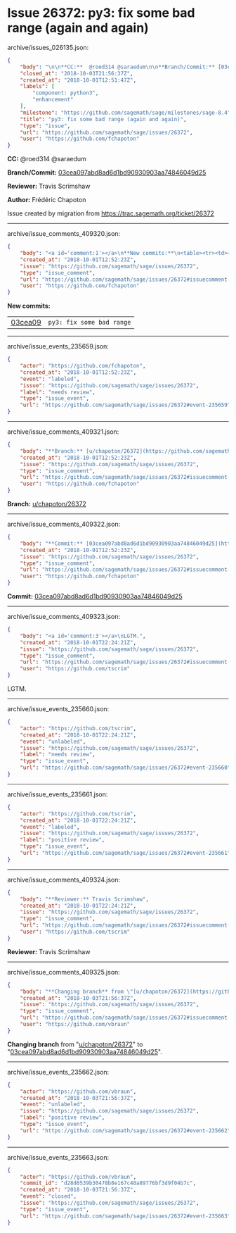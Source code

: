 # Issue 26372: py3: fix some bad range (again and again)

archive/issues_026135.json:
```json
{
    "body": "\n\n**CC:**  @roed314 @saraedum\n\n**Branch/Commit:** [03cea097abd8ad6d1bd90930903aa74846049d25](https://github.com/sagemath/sagetrac-mirror/commit/03cea097abd8ad6d1bd90930903aa74846049d25)\n\n**Reviewer:** Travis Scrimshaw\n\n**Author:** Fr\u00e9d\u00e9ric Chapoton\n\nIssue created by migration from https://trac.sagemath.org/ticket/26372\n\n",
    "closed_at": "2018-10-03T21:56:37Z",
    "created_at": "2018-10-01T12:51:47Z",
    "labels": [
        "component: python3",
        "enhancement"
    ],
    "milestone": "https://github.com/sagemath/sage/milestones/sage-8.4",
    "title": "py3: fix some bad range (again and again)",
    "type": "issue",
    "url": "https://github.com/sagemath/sage/issues/26372",
    "user": "https://github.com/fchapoton"
}
```


**CC:**  @roed314 @saraedum

**Branch/Commit:** [03cea097abd8ad6d1bd90930903aa74846049d25](https://github.com/sagemath/sagetrac-mirror/commit/03cea097abd8ad6d1bd90930903aa74846049d25)

**Reviewer:** Travis Scrimshaw

**Author:** Frédéric Chapoton

Issue created by migration from https://trac.sagemath.org/ticket/26372





---

archive/issue_comments_409320.json:
```json
{
    "body": "<a id='comment:1'></a>\n**New commits:**\n<table><tr><td><a href=\"https://github.com/sagemath/sagetrac-mirror/commit/03cea097abd8ad6d1bd90930903aa74846049d25\">03cea09</a></td><td><code>py3: fix some bad range</code></td></tr></table>\n",
    "created_at": "2018-10-01T12:52:23Z",
    "issue": "https://github.com/sagemath/sage/issues/26372",
    "type": "issue_comment",
    "url": "https://github.com/sagemath/sage/issues/26372#issuecomment-409320",
    "user": "https://github.com/fchapoton"
}
```

<a id='comment:1'></a>
**New commits:**
<table><tr><td><a href="https://github.com/sagemath/sagetrac-mirror/commit/03cea097abd8ad6d1bd90930903aa74846049d25">03cea09</a></td><td><code>py3: fix some bad range</code></td></tr></table>




---

archive/issue_events_235659.json:
```json
{
    "actor": "https://github.com/fchapoton",
    "created_at": "2018-10-01T12:52:23Z",
    "event": "labeled",
    "issue": "https://github.com/sagemath/sage/issues/26372",
    "label": "needs review",
    "type": "issue_event",
    "url": "https://github.com/sagemath/sage/issues/26372#event-235659"
}
```



---

archive/issue_comments_409321.json:
```json
{
    "body": "**Branch:** [u/chapoton/26372](https://github.com/sagemath/sagetrac-mirror/tree/u/chapoton/26372)",
    "created_at": "2018-10-01T12:52:23Z",
    "issue": "https://github.com/sagemath/sage/issues/26372",
    "type": "issue_comment",
    "url": "https://github.com/sagemath/sage/issues/26372#issuecomment-409321",
    "user": "https://github.com/fchapoton"
}
```

**Branch:** [u/chapoton/26372](https://github.com/sagemath/sagetrac-mirror/tree/u/chapoton/26372)



---

archive/issue_comments_409322.json:
```json
{
    "body": "**Commit:** [03cea097abd8ad6d1bd90930903aa74846049d25](https://github.com/sagemath/sagetrac-mirror/commit/03cea097abd8ad6d1bd90930903aa74846049d25)",
    "created_at": "2018-10-01T12:52:23Z",
    "issue": "https://github.com/sagemath/sage/issues/26372",
    "type": "issue_comment",
    "url": "https://github.com/sagemath/sage/issues/26372#issuecomment-409322",
    "user": "https://github.com/fchapoton"
}
```

**Commit:** [03cea097abd8ad6d1bd90930903aa74846049d25](https://github.com/sagemath/sagetrac-mirror/commit/03cea097abd8ad6d1bd90930903aa74846049d25)



---

archive/issue_comments_409323.json:
```json
{
    "body": "<a id='comment:3'></a>\nLGTM.",
    "created_at": "2018-10-01T22:24:21Z",
    "issue": "https://github.com/sagemath/sage/issues/26372",
    "type": "issue_comment",
    "url": "https://github.com/sagemath/sage/issues/26372#issuecomment-409323",
    "user": "https://github.com/tscrim"
}
```

<a id='comment:3'></a>
LGTM.



---

archive/issue_events_235660.json:
```json
{
    "actor": "https://github.com/tscrim",
    "created_at": "2018-10-01T22:24:21Z",
    "event": "unlabeled",
    "issue": "https://github.com/sagemath/sage/issues/26372",
    "label": "needs review",
    "type": "issue_event",
    "url": "https://github.com/sagemath/sage/issues/26372#event-235660"
}
```



---

archive/issue_events_235661.json:
```json
{
    "actor": "https://github.com/tscrim",
    "created_at": "2018-10-01T22:24:21Z",
    "event": "labeled",
    "issue": "https://github.com/sagemath/sage/issues/26372",
    "label": "positive review",
    "type": "issue_event",
    "url": "https://github.com/sagemath/sage/issues/26372#event-235661"
}
```



---

archive/issue_comments_409324.json:
```json
{
    "body": "**Reviewer:** Travis Scrimshaw",
    "created_at": "2018-10-01T22:24:21Z",
    "issue": "https://github.com/sagemath/sage/issues/26372",
    "type": "issue_comment",
    "url": "https://github.com/sagemath/sage/issues/26372#issuecomment-409324",
    "user": "https://github.com/tscrim"
}
```

**Reviewer:** Travis Scrimshaw



---

archive/issue_comments_409325.json:
```json
{
    "body": "**Changing branch** from \"[u/chapoton/26372](https://github.com/sagemath/sagetrac-mirror/tree/u/chapoton/26372)\" to \"[03cea097abd8ad6d1bd90930903aa74846049d25](https://github.com/sagemath/sagetrac-mirror/commit/03cea097abd8ad6d1bd90930903aa74846049d25)\".",
    "created_at": "2018-10-03T21:56:37Z",
    "issue": "https://github.com/sagemath/sage/issues/26372",
    "type": "issue_comment",
    "url": "https://github.com/sagemath/sage/issues/26372#issuecomment-409325",
    "user": "https://github.com/vbraun"
}
```

**Changing branch** from "[u/chapoton/26372](https://github.com/sagemath/sagetrac-mirror/tree/u/chapoton/26372)" to "[03cea097abd8ad6d1bd90930903aa74846049d25](https://github.com/sagemath/sagetrac-mirror/commit/03cea097abd8ad6d1bd90930903aa74846049d25)".



---

archive/issue_events_235662.json:
```json
{
    "actor": "https://github.com/vbraun",
    "created_at": "2018-10-03T21:56:37Z",
    "event": "unlabeled",
    "issue": "https://github.com/sagemath/sage/issues/26372",
    "label": "positive review",
    "type": "issue_event",
    "url": "https://github.com/sagemath/sage/issues/26372#event-235662"
}
```



---

archive/issue_events_235663.json:
```json
{
    "actor": "https://github.com/vbraun",
    "commit_id": "d28d0539b30478b8e167c40a89776bf3d9f04b7c",
    "created_at": "2018-10-03T21:56:37Z",
    "event": "closed",
    "issue": "https://github.com/sagemath/sage/issues/26372",
    "type": "issue_event",
    "url": "https://github.com/sagemath/sage/issues/26372#event-235663"
}
```
